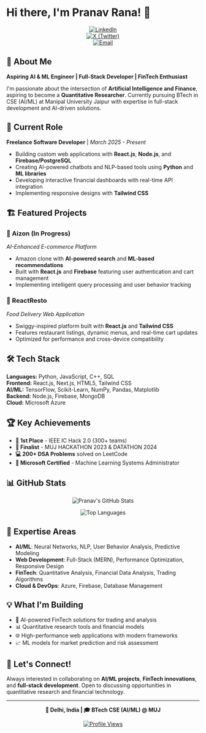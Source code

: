 # Hi there, I'm Pranav Rana! 👋

<div align="center">
  
[![LinkedIn](https://img.shields.io/badge/LinkedIn-0077B5?style=for-the-badge&logo=linkedin&logoColor=white)](https://www.linkedin.com/in/pranav-rana-141565213)  
[![X (Twitter)](https://img.shields.io/badge/X-000000?style=for-the-badge&logo=x&logoColor=white)](https://x.com/PRanav77377)  
[![Email](https://img.shields.io/badge/Email-D14836?style=for-the-badge&logo=gmail&logoColor=white)](mailto:pranavrana366@gmail.com)

</div>

## 🚀 About Me

**Aspiring AI & ML Engineer | Full-Stack Developer | FinTech Enthusiast**

I'm passionate about the intersection of **Artificial Intelligence and Finance**, aspiring to become a **Quantitative Researcher**. Currently pursuing BTech in CSE (AI/ML) at Manipal University Jaipur with expertise in full-stack development and AI-driven solutions.

## 💼 Current Role

**Freelance Software Developer** | *March 2025 - Present*
- Building custom web applications with **React.js**, **Node.js**, and **Firebase/PostgreSQL**
- Creating AI-powered chatbots and NLP-based tools using **Python** and **ML libraries**
- Developing interactive financial dashboards with real-time API integration
- Implementing responsive designs with **Tailwind CSS**

## 🏗️ Featured Projects

### 🛒 Aizon (In Progress)
*AI-Enhanced E-commerce Platform*
- Amazon clone with **AI-powered search** and **ML-based recommendations**
- Built with **React.js** and **Firebase** featuring user authentication and cart management
- Implementing intelligent query processing and user behavior tracking

### 🍕 ReactResto
*Food Delivery Web Application*  
- Swiggy-inspired platform built with **React.js** and **Tailwind CSS**
- Features restaurant listings, dynamic menus, and real-time cart updates
- Optimized for performance and cross-device compatibility

## 🛠️ Tech Stack

**Languages:** Python, JavaScript, C++, SQL  
**Frontend:** React.js, Next.js, HTML5, Tailwind CSS  
**AI/ML:** TensorFlow, Scikit-Learn, NumPy, Pandas, Matplotlib  
**Backend:** Node.js, Firebase, MongoDB  
**Cloud:** Microsoft Azure  

## 🏆 Key Achievements

- **🥇 1st Place** - IEEE IC Hack 2.0 (300+ teams)
- **🏅 Finalist** - MUJ HACKATHON 2023 & DATATHON 2024
- **💻 200+ DSA Problems** solved on LeetCode
- **📜 Microsoft Certified** - Machine Learning Systems Administrator

## 📊 GitHub Stats

<div align="center">
  
![Pranav's GitHub Stats](https://github-readme-stats.vercel.app/api?username=pranavrana&show_icons=true&theme=radical&hide_border=true)

![Top Languages](https://github-readme-stats.vercel.app/api/top-langs/?username=pranavrana&layout=compact&theme=radical&hide_border=true)

</div>

## 🎯 Expertise Areas

- **AI/ML**: Neural Networks, NLP, User Behavior Analysis, Predictive Modeling
- **Web Development**: Full-Stack (MERN), Performance Optimization, Responsive Design
- **FinTech**: Quantitative Analysis, Financial Data Analysis, Trading Algorithms
- **Cloud & DevOps**: Azure, Firebase, Database Management

## 💡 What I'm Building

- 🤖 AI-powered FinTech solutions for trading and analysis
- 📊 Quantitative research tools and financial models
- 🌐 High-performance web applications with modern frameworks
- 📈 ML models for market prediction and risk assessment

## 🤝 Let's Connect!

Always interested in collaborating on **AI/ML projects**, **FinTech innovations**, and **full-stack development**. Open to discussing opportunities in quantitative research and financial technology.

---

<div align="center">

**📍 Delhi, India | 🎓 BTech CSE (AI/ML) @ MUJ**

[![Profile Views](https://komarev.com/ghpvc/?username=pranavrana&color=blueviolet&style=flat-square)](https://github.com/pranavrana)

</div>
